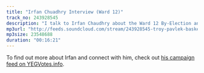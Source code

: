```yaml
---
title: "Irfan Chuadhry Interview (Ward 12)"
track_no: 243928545
description: "I talk to Irfan Chaudhry about the Ward 12 By-Election and his policies"
mp3url: "http://feeds.soundcloud.com/stream/243928545-troy-pavlek-basket-of-yegs-irfan-chuadhry-ward-12-interview.mp3"
mp3size: 23548688
duration: "00:16:21"
---
```


To find out more about Irfan and connect with him, check out [his campaign feed on YEGVotes.info](https://yegvotes.info/candidate/irfanchaudhry).
